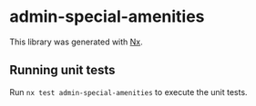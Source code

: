 # admin-special-amenities

This library was generated with [Nx](https://nx.dev).

## Running unit tests

Run `nx test admin-special-amenities` to execute the unit tests.
